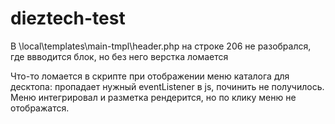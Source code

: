 # dieztech-test
В \local\templates\main-tmpl\header.php на строке 206
не разобрался, где ввводится блок, но без него верстка ломается

Что-то ломается в скрипте при отображении меню каталога для десктопа:
пропадает нужный eventListener в js, починить не получилось.
Меню интегрировал и разметка рендерится, но по клику меню не отображатся.
